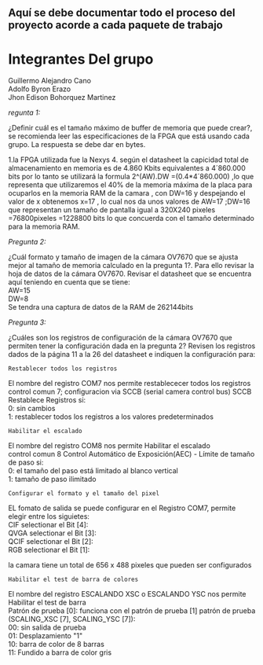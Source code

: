 ## Aquí se debe  documentar todo el proceso del proyecto acorde a cada paquete de trabajo


Integrantes Del grupo
=======================
Guillermo Alejandro Cano  
Adolfo Byron Erazo  
Jhon Edison Bohorquez Martinez  

*regunta 1:*

¿Definir cuál es el tamaño máximo de buffer de memoria que puede crear?, se recomienda leer las especificaciones de la FPGA que está usando cada grupo. La respuesta se debe dar en bytes.

1.la FPGA  utilizada fue la Nexys 4. según el datasheet la capicidad total de almacenamiento en memoria es de
4.860 Kbits equivalentes a 4´860.000 bits por lo tanto
se utilizará la formula 2^(AW).DW =(0.4*4´860.000) ,lo que representa que utilizaremos el 40% de la memoria máxima de la placa para ocuparlos en la  memoria RAM de la camara , con DW=16 y despejando el valor de x obtenemos x=17 , lo cual nos da unos valores de AW=17 ;DW=16 que representan un tamaño de pantalla igual a
320X240 pixeles =76800pixeles =1228800 bits lo que concuerda con el tamaño determinado para la memoria RAM.




*Pregunta 2:*

¿Cuál formato y tamaño de imagen de la cámara OV7670 que se ajusta mejor al tamaño de memoria calculado en la pregunta 1?. Para ello revisar la hoja de datos de la cámara OV7670. Revisar el datasheet que se encuentra aquí
teniendo en cuenta que se tiene:  
AW=15  
DW=8  
Se tendra una captura de datos de la RAM de 262144bits


*Pregunta 3:*

¿Cuáles son los registros de configuración de la cámara OV7670 que permiten tener la configuración dada en la pregunta 2? Revisen los registros dados de la página 11 a la 26 del datasheet e indiquen la configuración para:

    Restablecer todos los registros

El nombre del registro COM7 nos permite restablececer todos los registros  
control comun 7; configuracion via SCCB (serial camera control bus)
SCCB Restablece Registros si:  
0: sin cambios  
1: restablecer todos los registros a los valores predeterminados

    Habilitar el escalado
El nombre del registro COM8 nos permite Habilitar el escalado  
control comun 8
Control Automático de Exposición(AEC) - Límite de tamaño de paso si:  
0: el tamaño del paso está limitado al blanco vertical  
1: tamaño de paso ilimitado

    Configurar el formato y el tamaño del pixel
    
EL fomato de salida se puede configurar en el Registro COM7, permite elegir entre los siguietes:     
CIF   selectionar el  Bit [4]:   
QVGA selectionar el Bit [3]:   
QCIF selectionar el  Bit [2]:  
RGB selectionar el Bit [1]:   

la camara tiene un total de 656 x 488 pixeles que pueden ser configurados 

    Habilitar el test de barra de colores
El nombre del registro ESCALANDO XSC o ESCALANDO YSC nos permite Habilitar el test de barra  
Patrón de prueba [0]: funciona con el patrón de prueba [1] patrón de prueba (SCALING_XSC [7], SCALING_YSC [7]):   
00: sin salida de prueba  
01: Desplazamiento "1"  
10: barra de color de 8 barras  
11: Fundido a barra de color gris  
